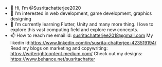 - 👋 Hi, I’m @Susritachatterjee2020
- 👀 I’m interested in web development, game development, graphics designing
- 🌱 I’m currently learning Flutter, Unity and many more thing. I love to explore this vast computing field and explore new concepts.
- 📫 How to reach me 
email id: susritachatterjee2018@gmail.com
My likedin id:https://www.linkedin.com/in/susrita-chatterjee-423519194/
Read my blogs on marketing and copywriting: https://writerightcontent.medium.com/
Check out my designs: https://www.behance.net/susritachatter




<!---
Susritachatterjee2020/Susritachatterjee2020 is a ✨ special ✨ repository because its `README.md` (this file) appears on your GitHub profile.
You can click the Preview link to take a look at your changes.
--->

